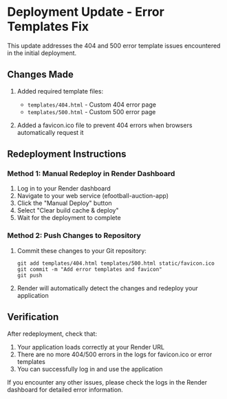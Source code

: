 # Deployment Update - Error Templates Fix

This update addresses the 404 and 500 error template issues encountered in the initial deployment.

## Changes Made

1. Added required template files:
   - `templates/404.html` - Custom 404 error page
   - `templates/500.html` - Custom 500 error page

2. Added a favicon.ico file to prevent 404 errors when browsers automatically request it

## Redeployment Instructions

### Method 1: Manual Redeploy in Render Dashboard

1. Log in to your Render dashboard
2. Navigate to your web service (efootball-auction-app)
3. Click the "Manual Deploy" button
4. Select "Clear build cache & deploy"
5. Wait for the deployment to complete

### Method 2: Push Changes to Repository

1. Commit these changes to your Git repository:
   ```
   git add templates/404.html templates/500.html static/favicon.ico
   git commit -m "Add error templates and favicon"
   git push
   ```

2. Render will automatically detect the changes and redeploy your application

## Verification

After redeployment, check that:

1. Your application loads correctly at your Render URL
2. There are no more 404/500 errors in the logs for favicon.ico or error templates
3. You can successfully log in and use the application

If you encounter any other issues, please check the logs in the Render dashboard for detailed error information. 